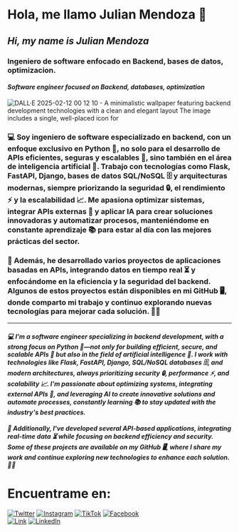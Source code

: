 # Hola, me llamo Julian Mendoza 👋
## *Hi, my name is Julian Mendoza*

### Ingeniero de software enfocado en Backend, bases de datos, optimizacion.
#### *Software engineer focused on Backend, databases, optimization*

![DALL·E 2025-02-12 00 12 10 - A minimalistic wallpaper featuring backend development technologies with a clean and elegant layout  The image includes a single, well-placed icon for](https://github.com/user-attachments/assets/83ce17fa-9b05-45a4-9a3b-938c2e56b965)

### 💻 Soy ingeniero de software especializado en backend, con un enfoque exclusivo en Python 🐍, no solo para el desarrollo de APIs eficientes, seguras y escalables 🚀, sino también en el área de inteligencia artificial 🤖. Trabajo con tecnologías como Flask, FastAPI, Django, bases de datos SQL/NoSQL 🗄️ y arquitecturas modernas, siempre priorizando la seguridad 🔒, el rendimiento ⚡ y la escalabilidad 📈. Me apasiona optimizar sistemas, integrar APIs externas 🔗 y aplicar IA para crear soluciones innovadoras y automatizar procesos, manteniéndome en constante aprendizaje 📚 para estar al día con las mejores prácticas del sector.

### 📌 Además, he desarrollado varios proyectos de aplicaciones basadas en APIs, integrando datos en tiempo real ⏳ y enfocándome en la eficiencia y la seguridad del backend. Algunos de estos proyectos están disponibles en mi GitHub 🖥️, donde comparto mi trabajo y continuo explorando nuevas tecnologías para mejorar cada solución. 🚀✨
_________________________________________________________________________
#### *💻 I'm a software engineer specializing in backend development, with a strong focus on Python 🐍—not only for building efficient, secure, and scalable APIs 🚀 but also in the field of artificial intelligence 🤖. I work with technologies like Flask, FastAPI, Django, SQL/NoSQL databases 🗄️, and modern architectures, always prioritizing security 🔒, performance ⚡, and scalability 📈. I'm passionate about optimizing systems, integrating external APIs 🔗, and leveraging AI to create innovative solutions and automate processes, constantly learning 📚 to stay updated with the industry's best practices.*

#### *📌 Additionally, I've developed several API-based applications, integrating real-time data ⏳ while focusing on backend efficiency and security. Some of these projects are available on my GitHub 🖥️, where I share my work and continue exploring new technologies to enhance each solution. 🚀✨*

# Encuentrame en:

[![Twitter](https://img.shields.io/badge/Twitter-@m3nd0zit4-1DA1F2?style=for-the-badge&logo=twitter&logoColor=white&labelColor=101010)](https://twitter.com/mend0zit4)
[![Instagram](https://img.shields.io/badge/Instagram-@m3nd0zit4-E4405F?style=for-the-badge&logo=instagram&logoColor=white&labelColor=101010)](https://instagram.com/m3nd0zit4)
[![TikTok](https://img.shields.io/badge/TikTok-@JulianMendoza-69C9D0?style=for-the-badge&logo=tiktok&logoColor=white&labelColor=101010)](https://tiktok.com)
[![Facebook](https://img.shields.io/badge/Facebook-@JulianMendoza-1877F2?style=for-the-badge&logo=facebook&logoColor=white&labelColor=101010)](https://facebook.com)
</br>
[![Link](https://img.shields.io/badge/Links-dev-JMendoza-39E09B?style=for-the-badge&logo=Linktree&logoColor=white&labelColor=101010)]()
[![LinkedIn](https://img.shields.io/badge/LinkedIn-JulianMendoza-0077B5?style=for-the-badge&logo=linkedin&logoColor=white&labelColor=101010)](https://www.linkedin.com)
